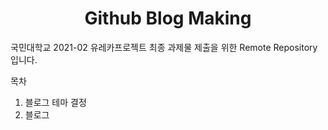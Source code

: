 ## <h1 align="center">Github Blog Making</h1>

국민대학교 2021-02 유레카프로젝트 최종 과제물 제출을 위한 Remote Repository입니다.

목차
1. 블로그 테마 결정
2. 블로그 